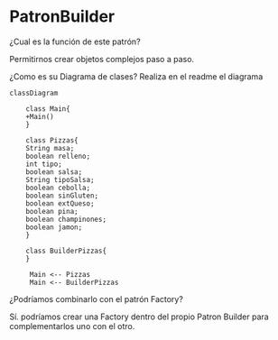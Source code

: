 # PatronBuilder

¿Cual es la función de este patrón?

Permitirnos crear objetos complejos paso a paso.

¿Como es su Diagrama de clases? Realiza en el readme el diagrama

```mermaid
classDiagram

    class Main{
    +Main()
    }
    
    class Pizzas{
    String masa;
    boolean relleno;
    int tipo;
    boolean salsa;
    String tipoSalsa;
    boolean cebolla;
    boolean sinGluten;
    boolean extQueso;
    boolean pina;
    boolean champinones;
    boolean jamon;
    }
    
    class BuilderPizzas{
    }
      
     Main <-- Pizzas
     Main <-- BuilderPizzas
```

¿Podríamos combinarlo con el patrón Factory?

Sí. podríamos crear una Factory dentro del propio Patron Builder para complementarlos uno con el otro.

